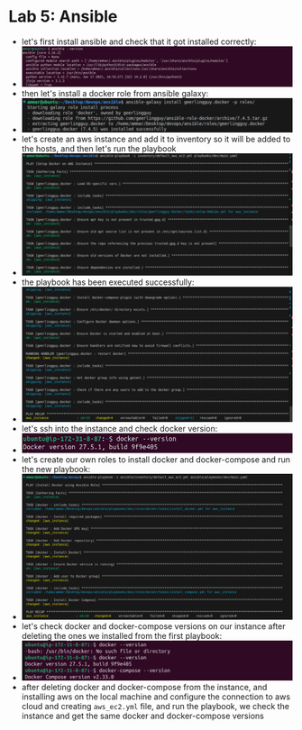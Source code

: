 # Lab 5: Ansible

- let's first install ansible and check that it got installed correctly:
- ![img](assets/img1.png)
- then let's install a docker role from ansible galaxy:
- ![img](assets/img2.png)
- let's create an aws instance and add it to inventory so it will be added to the hosts, and then let's run the playbook
- ![img](assets/img3.png)
- the playbook has been executed successfully:
- ![img](assets/img4.png)
- let's ssh into the instance and check docker version:
- ![img](assets/img5.png)
- let's create our own roles to install docker and docker-compose and run the new playbook:
- ![img](assets/img6.png)
- let's check docker and docker-compose versions on our instance after deleting the ones we installed from the first playbook:
- ![img](assets/img7.png)
- after deleting docker and docker-compose from the instance, and installing aws on the local machine and configure the connection to aws cloud and creating ``aws_ec2.yml`` file, and run the playbook, we check the instance and get the same docker and docker-compose versions
